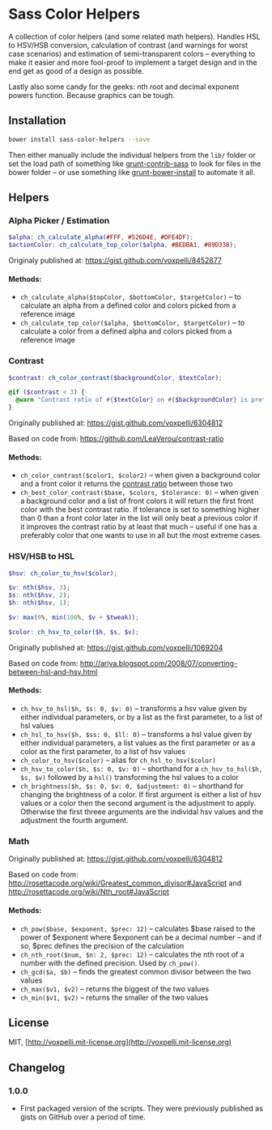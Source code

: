 # Sass Color Helpers

A collection of color helpers (and some related math helpers). Handles HSL to HSV/HSB conversion, calculation of contrast (and warnings for worst case scenarios) and estimation of semi-transparent colors – everything to make it easier and more fool-proof to implement a target design and in the end get as good of a design as possible.

Lastly also some candy for the geeks: nth root and decimal exponent powers function. Because graphics can be tough.

## Installation

```bash
bower install sass-color-helpers --save
```

Then either manually include the individual helpers from the `lib/` folder or set the load path of something like [grunt-contrib-sass](https://npmjs.org/package/grunt-contrib-sass) to look for files in the bower folder – or use something like [grunt-bower-install](https://www.npmjs.org/package/grunt-bower-install) to automate it all.

## Helpers

### Alpha Picker / Estimation

```scss
$alpha: ch_calculate_alpha(#FFF, #526D4E, #DFE4DF);
$actionColor: ch_calculate_top_color($alpha, #BEDBA1, #89D338);
```

Originaly published at: https://gist.github.com/voxpelli/8452877

#### Methods:

* `ch_calculate_alpha($topColor, $bottomColor, $targetColor)` – to calculate an alpha from a defined color and colors picked from a reference image
* `ch_calculate_top_color($alpha, $bottomColor, $targetColor)` – to calculate a color from a defined alpha and colors picked from a reference image

### Contrast

```scss
$contrast: ch_color_contrast($backgroundColor, $textColor);

@if ($contrast < 3) {
  @warn "Contrast ratio of #{$textColor} on #{$backgroundColor} is pretty bad, just #{$contrast}";
}
```

Originally published at: https://gist.github.com/voxpelli/6304812

Based on code from: https://github.com/LeaVerou/contrast-ratio

#### Methods:

* `ch_color_contrast($color1, $color2)` – when given a background color and a front color it returns the [contrast ratio](http://www.w3.org/TR/2008/REC-WCAG20-20081211/#contrast-ratiodef) between those two
* `ch_best_color_contrast($base, $colors, $tolerance: 0)` – when given a background color and a list of front colors it will return the first front color with the best contrast ratio. If tolerance is set to something higher than 0 than a front color later in the list will only beat a previous color if it improves the contrast ratio  by at least that much – useful if one has a preferably color that one wants to use in all but the most extreme cases.

### HSV/HSB to HSL

```scss
$hsv: ch_color_to_hsv($color);

$v: nth($hsv, 3);
$s: nth($hsv, 2);
$h: nth($hsv, 1);

$v: max(0%, min(100%, $v + $tweak));

$color: ch_hsv_to_color($h, $s, $v);
```

Originally published at: https://gist.github.com/voxpelli/1069204

Based on code from: http://ariya.blogspot.com/2008/07/converting-between-hsl-and-hsv.html

#### Methods:

* `ch_hsv_to_hsl($h, $s: 0, $v: 0)` – transforms a hsv value given by either individual parameters, or by a list as the first parameter, to a list of hsl values
* `ch_hsl_to_hsv($h, $ss: 0, $ll: 0)` – transforms a hsl value given by either individual parameters, a list values as the first parameter or as a color as the first parameter, to a list of hsv values
* `ch_color_to_hsv($color)` – alias for `ch_hsl_to_hsv($color)`
* `ch_hsv_to_color($h, $s: 0, $v: 0)` – shorthand for a `ch_hsv_to_hsl($h, $s, $v)` followed by a `hsl()` transforming the hsl values to a color
* `ch_brightness($h, $s: 0, $v: 0, $adjustment: 0)` – shorthand for changing the brightness of a color. If first argument is either a list of hsv values or a color then the second argument is the adjustment to apply. Otherwise the first threee arguments are the individal hsv values and the adjustment the fourth argument.

### Math

Originally published at: https://gist.github.com/voxpelli/6304812

Based on code from: http://rosettacode.org/wiki/Greatest_common_divisor#JavaScript and http://rosettacode.org/wiki/Nth_root#JavaScript

#### Methods:

* `ch_pow($base, $exponent, $prec: 12)` – calculates $base raised to the power of $exponent where $exponent can be a decimal number – and if so, $prec defines the precision of the calculation
* `ch_nth_root($num, $n: 2, $prec: 12)` – calculates the nth root of a number with the defined precision. Used by `ch_pow()`.
* `ch_gcd($a, $b)` – finds the greatest common divisor between the two values
* `ch_max($v1, $v2)` – returns the biggest of the two values
* `ch_min($v1, $v2)` – returns the smaller of the two values

## License

MIT, [http://voxpelli.mit-license.org](http://voxpelli.mit-license.org)

## Changelog

### 1.0.0

* First packaged version of the scripts. They were previously published as gists on GitHub over a period of time.
